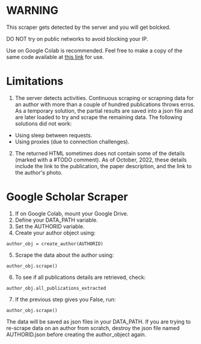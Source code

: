 # WARNING

This scraper gets detected by the server and you will get bolcked.

DO NOT try on public networks to avoid blocking your IP.

Use on Google Colab is recommended. Feel free to make a copy of the same code available at [this link](https://colab.research.google.com/drive/1NvJcmX3_mf_t4DMrBlQd7WigwI-6YQpU?usp=sharing) for use.

# Limitations

1.  The server detects activities. Continuous scraping or scrapning data for an author with more than a couple of hundred publications throws erros. As a temporary solution, the partial results are saved into a json file and are later loaded to try and scrape the remaining data. The following solutions did not work:

- Using sleep between requests.
- Using proxies (due to connection challenges).

2.  The returned HTML sometimes does not contain some of the details (marked with a #TODO comment). As of October, 2022, these details include the link to the publication, the paper description, and the link to the author's photo.

# Google Scholar Scraper

1.  If on Google Colab, mount your Google Drive.
2.  Define your DATA_PATH variable.
3.  Set the AUTHORID variable.
4.  Create your author object using:

```
author_obj = create_author(AUTHORID)
```

5.  Scrape the data about the author using:

```
author_obj.scrape()
```

6.  To see if all publications details are retrieved, check:

```
author_obj.all_publications_extracted
```

7.  If the previous step gives you False, run:

```
author_obj.scrape()
```

The data will be saved as json files in your DATA_PATH. If you are trying to re-scrape data on an author from scratch, destroy the json file named AUTHORID.json before creating the author_object again.
